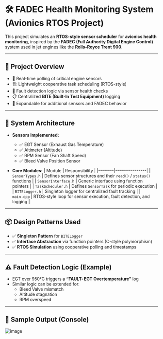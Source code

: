 # 🛠️ FADEC Health Monitoring System (Avionics RTOS Project)

This project simulates an **RTOS-style sensor scheduler** for **avionics health monitoring**, inspired by the **FADEC (Full Authority Digital Engine Control)** system used in jet engines like the **Rolls-Royce Trent 900**.

---

## 🚀 Project Overview

- 🧠 Real-time polling of critical engine sensors
- 🏗️ Lightweight cooperative task scheduling (RTOS-style)
- 🛑 Fault detection logic via sensor health checks
- 📋 Centralized **BITE (Built-In Test Equipment)** logging
- 🔁 Expandable for additional sensors and FADEC behavior

---

## 🔧 System Architecture

- **Sensors Implemented:**
  - ✅ EGT Sensor (Exhaust Gas Temperature)
  - ✅ Altimeter (Altitude)
  - ✅ RPM Sensor (Fan Shaft Speed)
  - ✅ Bleed Valve Position Sensor

- **Core Modules:**
  | Module | Responsibility |
  |--------|----------------|
  | `SensorTypes.h` | Defines sensor structures and their `read()` / `status()` functions |
  | `SensorInterface.h` | Generic interface using function pointers |
  | `TaskScheduler.h` | Defines `SensorTask` for periodic execution |
  | `BITELogger.h` | Singleton logger for centralized fault tracking |
  | `main.cpp` | RTOS-style loop for sensor execution, fault detection, and logging |

---

## 📦 Design Patterns Used

- ✅ **Singleton Pattern** for `BITELogger`
- ✅ **Interface Abstraction** via function pointers (C-style polymorphism)
- ✅ **RTOS Simulation** using cooperative polling and timestamps

---

## ⚠️ Fault Detection Logic (Example)

- EGT over 950°C triggers a **“FAULT: EGT Overtemperature”** log
- Similar logic can be extended for:
  - Bleed Valve mismatch
  - Altitude stagnation
  - RPM overspeed

---

## 🧪 Sample Output (Console)

![image](https://github.com/user-attachments/assets/c96d813b-a4cd-4a49-95a3-666107fc08b0)

